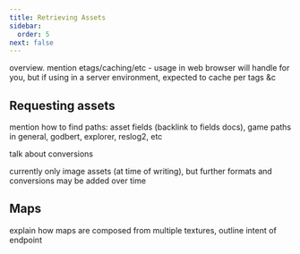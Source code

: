 ```yaml
---
title: Retrieving Assets
sidebar:
  order: 5
next: false
---
```


overview. mention etags/caching/etc - usage in web browser will handle for you, but if using in a server environment, expected to cache per tags &c

## Requesting assets

mention how to find paths: asset fields (backlink to fields docs), game paths in general, godbert, explorer, reslog2, etc

talk about conversions

currently only image assets (at time of writing), but further formats and conversions may be added over time

## Maps

explain how maps are composed from multiple textures, outline intent of endpoint
